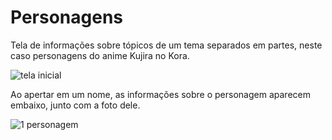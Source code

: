 # Personagens
Tela de informações sobre tópicos de um tema separados em partes, neste caso personagens do anime Kujira no Kora.

![tela inicial](https://github.com/cwk81/Personagens/assets/173070217/dc6d33e2-3658-4b33-b647-3160c786458e)

Ao apertar em um nome, as informações sobre o personagem aparecem embaixo, junto com a foto dele.

![1 personagem](https://github.com/cwk81/Personagens/assets/173070217/df4a747e-ebff-4d6e-87f0-2d84a5c5c22e)
